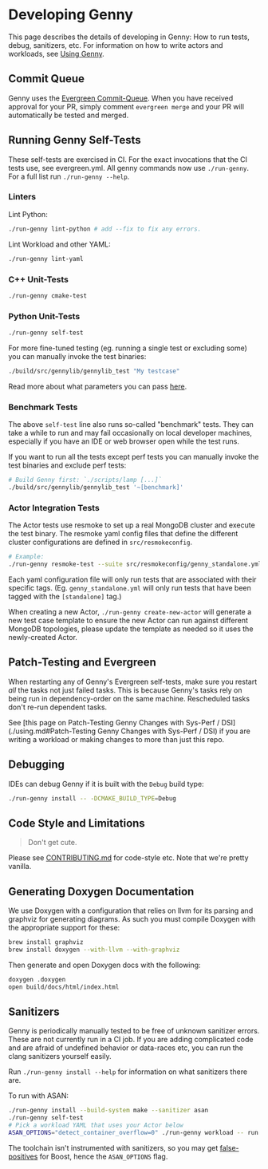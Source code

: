 # Developing Genny

This page describes the details of developing in Genny: How to run tests, debug, sanitizers, etc.
For information on how to write actors and workloads, see [Using Genny](./docs/using.md).

## Commit Queue

Genny uses the [Evergreen Commit-Queue][cq]. When you have received approval
for your PR, simply comment `evergreen merge` and your PR will automatically
be tested and merged.

[cq]: https://github.com/evergreen-ci/evergreen/wiki/Commit-Queue


## Running Genny Self-Tests

These self-tests are exercised in CI. For the exact invocations that the CI tests use, see evergreen.yml.
All genny commands now use `./run-genny`. For a full list run `./run-genny --help`.

### Linters


Lint Python:

```sh
./run-genny lint-python # add --fix to fix any errors.
```

Lint Workload and other YAML:

```sh
./run-genny lint-yaml
```

### C++ Unit-Tests

```sh
./run-genny cmake-test
```

### Python Unit-Tests
```sh
./run-genny self-test
```

For more fine-tuned testing (eg. running a single test or excluding some) you
can manually invoke the test binaries:

```sh
./build/src/gennylib/gennylib_test "My testcase"
```

Read more about what parameters you can pass [here][catch2].

[catch2]: https://github.com/catchorg/Catch2/blob/v2.5.0/docs/command-line.md#specifying-which-tests-to-run


### Benchmark Tests

The above `self-test` line also runs so-called "benchmark" tests. They
can take a while to run and may fail occasionally on local developer
machines, especially if you have an IDE or web browser open while the
test runs.

If you want to run all the tests except perf tests you can manually
invoke the test binaries and exclude perf tests:

```sh
# Build Genny first: `./scripts/lamp [...]`
./build/src/gennylib/gennylib_test '~[benchmark]'
```


### Actor Integration Tests

The Actor tests use resmoke to set up a real MongoDB cluster and execute
the test binary. The resmoke yaml config files that define the different
cluster configurations are defined in `src/resmokeconfig`.

```sh
# Example:
./run-genny resmoke-test --suite src/resmokeconfig/genny_standalone.yml
```

Each yaml configuration file will only run tests that are associated
with their specific tags. (Eg. `genny_standalone.yml` will only run
tests that have been tagged with the `[standalone]` tag.)

When creating a new Actor, `./run-genny create-new-actor` will generate a new test case
template to ensure the new Actor can run against different MongoDB topologies,
please update the template as needed so it uses the newly-created Actor.


## Patch-Testing and Evergreen

When restarting any of Genny's Evergreen self-tests, make sure you
restart *all* the tasks not just failed tasks. This is because Genny's
tasks rely on being run in dependency-order on the same machine.
Rescheduled tasks don't re-run dependent tasks.

See [this page on Patch-Testing Genny Changes with Sys-Perf / DSI](./using.md#Patch-Testing Genny Changes with Sys-Perf / DSI)
if you are writing a workload or making changes to more than just this repo.

## Debugging

IDEs can debug Genny if it is built with the `Debug` build type:

```sh
./run-genny install -- -DCMAKE_BUILD_TYPE=Debug
```

## Code Style and Limitations

> Don't get cute.

Please see [CONTRIBUTING.md](./CONTRIBUTING.md) for code-style etc.
Note that we're pretty vanilla.

## Generating Doxygen Documentation

We use Doxygen with a configuration that relies on llvm for its parsing
and graphviz for generating diagrams. As such you must compile Doxygen
with the appropriate support for these:

```sh
brew install graphviz
brew install doxygen --with-llvm --with-graphviz
```

Then generate and open Doxygen docs with the following:

```sh
doxygen .doxygen
open build/docs/html/index.html
```

## Sanitizers

Genny is periodically manually tested to be free of unknown sanitizer
errors. These are not currently run in a CI job. If you are adding
complicated code and are afraid of undefined behavior or data-races
etc, you can run the clang sanitizers yourself easily.

Run `./run-genny install --help` for information on what sanitizers there are.

To run with ASAN:

```sh
./run-genny install --build-system make --sanitizer asan
./run-genny self-test
# Pick a workload YAML that uses your Actor below
ASAN_OPTIONS="detect_container_overflow=0" ./run-genny workload -- run ./src/workloads/docs/HelloWorld.yml
```

The toolchain isn't instrumented with sanitizers, so you may get
[false-positives][fp] for Boost, hence the `ASAN_OPTIONS` flag.



[fp]: https://github.com/google/sanitizers/wiki/AddressSanitizerContainerOverflow#false-positives
[pi]: https://github.com/mongodb/genny/blob/762b08ee3b71184d5f521e82f7ce6d6eeb3c0cc9/src/workloads/docs/ParallelInsert.yml#L183-L189


